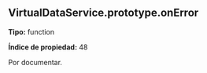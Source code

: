## VirtualDataService.prototype.onError

**Tipo:** function

**Índice de propiedad:** 48

Por documentar.



